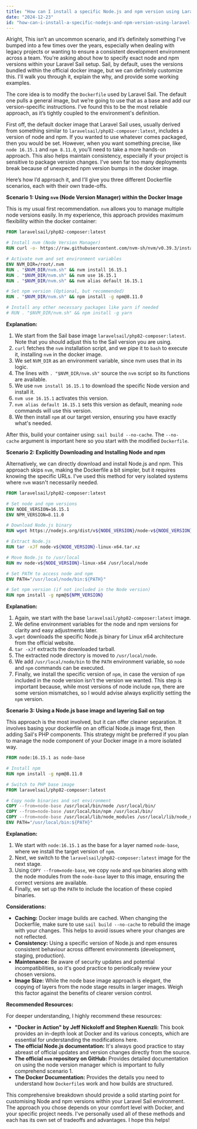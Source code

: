 ```yaml
---
title: "How can I install a specific Node.js and npm version using Laravel Sail?"
date: "2024-12-23"
id: "how-can-i-install-a-specific-nodejs-and-npm-version-using-laravel-sail"
---
```


Alright,  This isn’t an uncommon scenario, and it’s definitely something I’ve bumped into a few times over the years, especially when dealing with legacy projects or wanting to ensure a consistent development environment across a team. You're asking about how to specify exact node and npm versions within your Laravel Sail setup. Sail, by default, uses the versions bundled within the official docker image, but we can definitely customize this. I'll walk you through it, explain the why, and provide some working examples.

The core idea is to modify the `Dockerfile` used by Laravel Sail. The default one pulls a general image, but we’re going to use that as a base and add our version-specific instructions. I’ve found this to be the most reliable approach, as it’s tightly coupled to the environment's definition.

First off, the default docker image that Laravel Sail uses, usually derived from something similar to `laravelsail/php82-composer:latest`, includes a version of node and npm. If you wanted to use whatever comes packaged, then you would be set. However, when you want something precise, like `node 16.15.1` and `npm 8.11.0`, you’ll need to take a more hands-on approach. This also helps maintain consistency, especially if your project is sensitive to package version changes. I've seen far too many deployments break because of unexpected npm version bumps in the docker image.

Here’s how I’d approach it, and I'll give you three different Dockerfile scenarios, each with their own trade-offs.

**Scenario 1: Using `nvm` (Node Version Manager) within the Docker Image**

This is my usual first recommendation. `nvm` allows you to manage multiple node versions easily. In my experience, this approach provides maximum flexibility within the docker container:

```dockerfile
FROM laravelsail/php82-composer:latest

# Install nvm (Node Version Manager)
RUN curl -o- https://raw.githubusercontent.com/nvm-sh/nvm/v0.39.3/install.sh | bash

# Activate nvm and set environment variables
ENV NVM_DIR=/root/.nvm
RUN . "$NVM_DIR/nvm.sh" && nvm install 16.15.1
RUN . "$NVM_DIR/nvm.sh" && nvm use 16.15.1
RUN . "$NVM_DIR/nvm.sh" && nvm alias default 16.15.1

# Set npm version (Optional, but recommended)
RUN . "$NVM_DIR/nvm.sh" && npm install -g npm@8.11.0

# Install any other necessary packages like yarn if needed
# RUN . "$NVM_DIR/nvm.sh" && npm install -g yarn
```

**Explanation:**

1.  We start from the Sail base image `laravelsail/php82-composer:latest`. Note that you should adjust this to the Sail version you are using.
2.  `curl` fetches the `nvm` installation script, and we pipe it to `bash` to execute it, installing `nvm` in the docker image.
3.  We set `NVM_DIR` as an environment variable, since nvm uses that in its logic.
4.  The lines with `. "$NVM_DIR/nvm.sh"` source the `nvm` script so its functions are available.
5.  We use `nvm install 16.15.1` to download the specific Node version and install it.
6.  `nvm use 16.15.1` activates this version.
7.  `nvm alias default 16.15.1` sets this version as default, meaning `node` commands will use this version.
8.  We then install `npm` at our target version, ensuring you have exactly what's needed.

After this, build your container using: `sail build --no-cache`. The `--no-cache` argument is important here so you start with the modified `Dockerfile`.

**Scenario 2: Explicitly Downloading and Installing Node and npm**

Alternatively, we can directly download and install Node.js and npm. This approach skips `nvm`, making the Dockerfile a bit simpler, but it requires knowing the specific URLs. I've used this method for very isolated systems where `nvm` wasn't necessarily needed.

```dockerfile
FROM laravelsail/php82-composer:latest

# Set node and npm versions
ENV NODE_VERSION=16.15.1
ENV NPM_VERSION=8.11.0

# Download Node.js binary
RUN wget https://nodejs.org/dist/v${NODE_VERSION}/node-v${NODE_VERSION}-linux-x64.tar.xz

# Extract Node.js
RUN tar -xJf node-v${NODE_VERSION}-linux-x64.tar.xz

# Move Node.js to /usr/local
RUN mv node-v${NODE_VERSION}-linux-x64 /usr/local/node

# Set PATH to access node and npm
ENV PATH="/usr/local/node/bin:${PATH}"

# Set npm version (if not included in the Node version)
RUN npm install -g npm@${NPM_VERSION}
```

**Explanation:**

1.  Again, we start with the base `laravelsail/php82-composer:latest` image.
2.  We define environment variables for the node and npm versions for clarity and easy adjustments later.
3.  `wget` downloads the specific Node.js binary for Linux x64 architecture from the official website.
4.  `tar -xJf` extracts the downloaded tarball.
5.  The extracted node directory is moved to `/usr/local/node`.
6.  We add `/usr/local/node/bin` to the `PATH` environment variable, so `node` and `npm` commands can be executed.
7.  Finally, we install the specific version of `npm`, in case the version of `npm` included in the node version isn't the version we wanted. This step is important because, while most versions of node include `npm`, there are some version mismatches, so I would advise always explicitly setting the `npm` version.

**Scenario 3: Using a Node.js base image and layering Sail on top**

This approach is the most involved, but it can offer cleaner separation. It involves basing your dockerfile on an official Node.js image first, then adding Sail's PHP components. This strategy might be preferred if you plan to manage the node component of your Docker image in a more isolated way.

```dockerfile
FROM node:16.15.1 as node-base

# Install npm
RUN npm install -g npm@8.11.0

# Switch to PHP base image
FROM laravelsail/php82-composer:latest

# Copy node binaries and set environment
COPY --from=node-base /usr/local/bin/node /usr/local/bin/
COPY --from=node-base /usr/local/bin/npm /usr/local/bin/
COPY --from=node-base /usr/local/lib/node_modules /usr/local/lib/node_modules
ENV PATH="/usr/local/bin:${PATH}"
```

**Explanation:**

1.  We start with `node:16.15.1` as the base for a layer named `node-base`, where we install the target version of `npm`.
2.  Next, we switch to the `laravelsail/php82-composer:latest` image for the next stage.
3.  Using `COPY --from=node-base`, we copy `node` and `npm` binaries along with the node modules from the `node-base` layer to this image, ensuring the correct versions are available.
4. Finally, we set up the `PATH` to include the location of these copied binaries.

**Considerations:**

*   **Caching:** Docker image builds are cached. When changing the Dockerfile, make sure to use `sail build --no-cache` to rebuild the image with your changes. This helps to avoid issues where your changes are not reflected.
*   **Consistency:** Using a specific version of Node.js and npm ensures consistent behaviour across different environments (development, staging, production).
*   **Maintenance:** Be aware of security updates and potential incompatibilities, so it's good practice to periodically review your chosen versions.
*   **Image Size:** While the node base image approach is elegant, the copying of layers from the node stage results in larger images. Weigh this factor against the benefits of clearer version control.

**Recommended Resources:**

For deeper understanding, I highly recommend these resources:

*   **"Docker in Action" by Jeff Nickoloff and Stephen Kuenzli:** This book provides an in-depth look at Docker and its various concepts, which are essential for understanding the modifications here.
*   **The official Node.js documentation:** It's always good practice to stay abreast of official updates and version changes directly from the source.
*   **The official `nvm` repository on GitHub:** Provides detailed documentation on using the node version manager which is important to fully comprehend scenario 1.
*   **The Docker Documentation:** Provides the details you need to understand how `Dockerfile`s work and how builds are structured.

This comprehensive breakdown should provide a solid starting point for customising Node and npm versions within your Laravel Sail environment. The approach you chose depends on your comfort level with Docker, and your specific project needs. I've personally used all of these methods and each has its own set of tradeoffs and advantages. I hope this helps!
